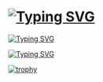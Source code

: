 # [![Typing SVG](https://readme-typing-svg.herokuapp.com?font=Fira+Code&size=26&pause=99999999&width=435&lines=Hi%2C+I'm+Nikita+✌)](https://git.io/typing-svg)

[![Typing SVG](https://readme-typing-svg.herokuapp.com?font=Fira+Code&pause=1000&multiline=true&width=435&lines=Education%3A+;Technical+University+of+Ko%C5%A1ice)](https://git.io/typing-svg)

[![Typing SVG](https://readme-typing-svg.herokuapp.com?color=%2336BCF7&lines=Intelligent+systems+student)](https://git.io/typing-svg)

[![trophy](https://github-profile-trophy.vercel.app/?username=CoolmixZero)](https://github.com/ryo-ma/github-profile-trophy)
